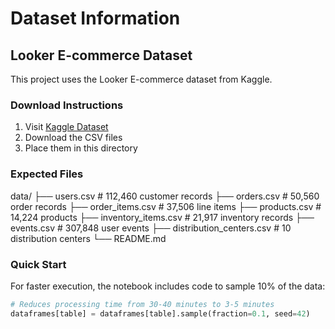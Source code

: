 # Dataset Information

## Looker E-commerce Dataset

This project uses the Looker E-commerce dataset from Kaggle.

### Download Instructions

1. Visit [Kaggle Dataset](https://www.kaggle.com/datasets/mustafakeser4/looker-ecommerce-bigquery-dataset)
2. Download the CSV files
3. Place them in this directory

### Expected Files
data/
├── users.csv                    # 112,460 customer records
├── orders.csv                   # 50,560 order records
├── order_items.csv             # 37,506 line items
├── products.csv                # 14,224 products
├── inventory_items.csv         # 21,917 inventory records
├── events.csv                  # 307,848 user events
├── distribution_centers.csv    # 10 distribution centers
└── README.md

### Quick Start

For faster execution, the notebook includes code to sample 10% of the data:
```python
# Reduces processing time from 30-40 minutes to 3-5 minutes
dataframes[table] = dataframes[table].sample(fraction=0.1, seed=42)
